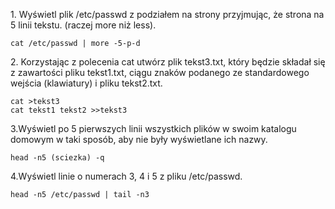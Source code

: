 1\. Wyświetl plik /etc/passwd z podziałem na strony przyjmując, że strona na 5 linii tekstu. (raczej more niż less).
```
cat /etc/passwd | more -5-p-d

```
2\. Korzystając z polecenia cat utwórz plik tekst3.txt, który będzie składał się z zawartości pliku tekst1.txt,
ciągu znaków podanego ze standardowego wejścia (klawiatury) i pliku tekst2.txt.
```
cat >tekst3
cat tekst1 tekst2 >>tekst3

```
3\.Wyświetl po 5 pierwszych linii wszystkich plików w swoim katalogu domowym w taki sposób,
aby nie były wyświetlane ich nazwy.
```
head -n5 (sciezka) -q

```
4\.Wyświetl linie o numerach 3, 4 i 5 z pliku /etc/passwd.
```
head -n5 /etc/passwd | tail -n3

```
